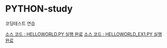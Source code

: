 # PYTHON-study
코딩테스트 연습

[소스 코드 : HELLOWORLD.PY 실행 완료](https://github.com/KwonKieun/PYTHON-study/blob/61c0f6e36035215e6711f554dfb2aa056f87d8dd/DAY1/HELLOWORLD.py)
[소스 코드 : HELLOWORLD_EX1.PY 실행 완료](https://github.com/KwonKieun/PYTHON-study/blob/61c0f6e36035215e6711f554dfb2aa056f87d8dd/DAY1/HELLOWORLD_EX1.py)
